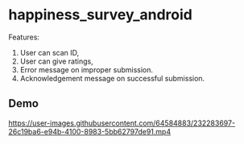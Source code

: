 # happiness_survey_android

Features:   
1. User can scan ID,  
2. User can give ratings,  
3. Error message on improper submission.  
4. Acknowledgement message on successful submission.  


## Demo



https://user-images.githubusercontent.com/64584883/232283697-26c19ba6-e94b-4100-8983-5bb62797de91.mp4

